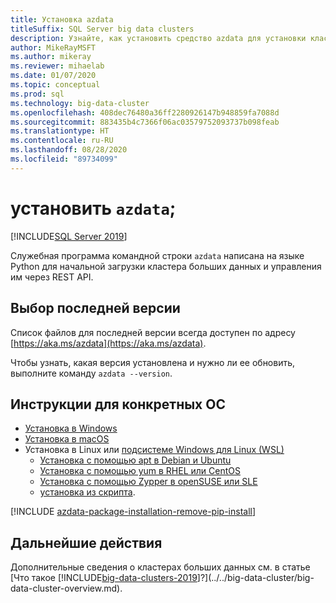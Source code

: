 ```yaml
---
title: Установка azdata
titleSuffix: SQL Server big data clusters
description: Узнайте, как установить средство azdata для установки кластеров больших данных и управления ими.
author: MikeRayMSFT
ms.author: mikeray
ms.reviewer: mihaelab
ms.date: 01/07/2020
ms.topic: conceptual
ms.prod: sql
ms.technology: big-data-cluster
ms.openlocfilehash: 408dec76480a36ff2280926147b948859fa7088d
ms.sourcegitcommit: 883435b4c7366f06ac03579752093737b098feab
ms.translationtype: HT
ms.contentlocale: ru-RU
ms.lasthandoff: 08/28/2020
ms.locfileid: "89734099"
---
```

# <a name="install-azdata"></a>установить `azdata`;

[!INCLUDE[SQL Server 2019](../../includes/applies-to-version/sqlserver2019.md)]

Служебная программа командной строки `azdata` написана на языке Python для начальной загрузки кластера больших данных и управления им через REST API. 

## <a name="find-latest-version"></a>Выбор последней версии

Список файлов для последней версии всегда доступен по адресу [https://aka.ms/azdata](https://aka.ms/azdata).

Чтобы узнать, какая версия установлена и нужно ли ее обновить, выполните команду `azdata --version`.

## <a name="os-specific-instructions"></a>Инструкции для конкретных ОС

* [Установка в Windows](../install/deploy-install-azdata-installer.md)
* [Установка в macOS](../install/deploy-install-azdata-macos.md)
* Установка в Linux или [подсистеме Windows для Linux (WSL)](/windows/wsl/about/)
   * [Установка с помощью apt в Debian и Ubuntu](../install/deploy-install-azdata-linux-package.md)
   * [Установка с помощью yum в RHEL или CentOS](../install/deploy-install-azdata-yum.md)
   * [Установка с помощью Zypper в openSUSE или SLE](../install/deploy-install-azdata-zypper.md)
   * [установка из скрипта](../install/deploy-install-azdata-pip.md).

[!INCLUDE [azdata-package-installation-remove-pip-install](../../includes/azdata-package-installation-remove-pip-install.md)]

## <a name="next-steps"></a>Дальнейшие действия

Дополнительные сведения о кластерах больших данных см. в статье [Что такое [!INCLUDE[big-data-clusters-2019](../../includes/ssbigdataclusters-ver15.md)]?](../../big-data-cluster/big-data-cluster-overview.md).
